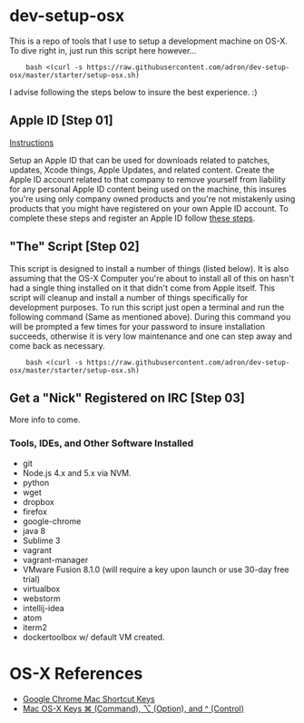 # dev-setup-osx

This is a repo of tools that I use to setup a development machine on OS-X. To dive right in, just run this script here however...

		bash <(curl -s https://raw.githubusercontent.com/adron/dev-setup-osx/master/starter/setup-osx.sh)

I advise following the steps below to insure the best experience. :)

## Apple ID [Step 01]

[Instructions](https://github.com/adron/dev-setup-osx/blob/master/Apple-ID/applie-id.md)

Setup an Apple ID that can be used for downloads related to patches, updates, Xcode things, Apple Updates, and related content. Create the Apple ID account related to that company to remove yourself from liability for any personal Apple ID content being used on the machine, this insures you're using only company owned products and you're not mistakenly using products that you might have registered on your own Apple ID account. To complete these steps and register an Apple ID follow [these steps](https://github.com/adron/dev-setup-osx/blob/master/Apple-ID/applie-id.md).

## "The" Script [Step 02]

This script is designed to install a number of things (listed below). It is also assuming that the OS-X Computer you're about to install all of this on hasn't had a single thing installed on it that didn't come from Apple itself. This script will cleanup and install a number of things specifically for development purposes. To run this script just open a terminal and run the following command (Same as mentioned above). During this command you will be prompted a few times for your password to insure installation succeeds, otherwise it is very low maintenance and one can step away and come back as necessary.

		bash <(curl -s https://raw.githubusercontent.com/adron/dev-setup-osx/master/starter/setup-osx.sh)

## Get a "Nick" Registered on IRC [Step 03]

More info to come.

### Tools, IDEs, and Other Software Installed

* git
* Node.js 4.x and 5.x via NVM.
* python
* wget
* dropbox
* firefox
* google-chrome
* java 8
* Sublime 3
* vagrant
* vagrant-manager
* VMware Fusion 8.1.0 (will require a key upon launch or use 30-day free trial)
* virtualbox
* webstorm
* intellij-idea
* atom
* iterm2
* dockertoolbox w/ default VM created.

# OS-X References

* [Google Chrome Mac Shortcut Keys](http://blog.adron.me/docs/Google-Chrome-Mac-Shortcuts/)
* [Mac OS-X Keys ⌘ (Command), ⌥ (Option), and ^ (Control)](http://blog.adron.me/docs/Mac-OS-X-Keyboard-Keys/)
